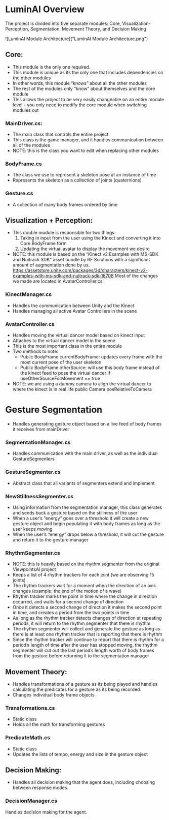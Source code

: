 # LuminAI Overview 
The project is divided into five separate modules: Core, Visualization-Perception, Segmentation, Movement Theory, and Decision Making

![LuminAI Module Architecture]("LuminAI Module Architecture.png")

## Core:
- This module is the only one required. 
- This module is unique as its the only one that includes dependencies on the other modules
- In other words, this module “knows” about all the other modules
- The rest of the modules only "know” about themselves and the core module
- This allows the project to be very easily changeable on an entire module level - you only need to modify the core module when switching modules out

### MainDriver.cs:
- The main class that controls the entire project.
- This class is the game manager, and it handles communication between all of the modules
- NOTE: this is the class you want to edit when replacing other modules

### BodyFrame.cs
- The class we use to represent a skeleton pose at an instance of time 
- Represents the skeleton as a collection of joints (quaternions)

### Gesture.cs
- A collection of many body frames ordered by time

## Visualization + Perception:
- This double module is responsible for two things:
    1. Taking in input from the user using the Kinect and converting it into Core.BodyFrame form
    2. Updating the virtual avatar to display the movement we desire
- NOTE: this module is based on the “Kinect v2 Examples with MS-SDK and Nuitrack SDK” asset bundle by RF Solutions with a significant amount of augmentation done by us.
https://assetstore.unity.com/packages/3d/characters/kinect-v2-examples-with-ms-sdk-and-nuitrack-sdk-18708
Most of the changes we made are located in AvatarController.cs

### KinectManager.cs
- Handles the communication between Unity and the Kinect
- Handles managing all active Avatar Controllers in the scene

### AvatarController.cs
- Handles moving the virtual dancer model based on kinect input
- Attaches to the virtual dancer model in the scene
- This is the most important class in the entire module
- Two methods to note:
    - Public BodyFrame currentBodyFrame: updates every frame with the most current pose of the user skeleton
    - Public BodyFrame otherSource: will use this body frame instead of the kinect feed to pose the virtual dancer if useOtherSourceForMovement == true
- NOTE: we are using a dummy camera to align the virtual dancer to where the kinect is in real life
public Camera posRelativeToCamera

# Gesture Segmentation
- Handles generating gesture object based on a live feed of body frames it receives from mainDriver

### SegmentationManager.cs
- Handles communication with the main driver, as well as the individual GestureSegmenters

### GestureSegmenter.cs
- Abstract class that all variants of segmenters extend and implement

### NewStillnessSegmenter.cs
- Using information from the segmentation manager, this class generates and sends back a gesture based on the stillness of the user
- When a user’s  “energy” goes over a threshold it will create a new gesture object and begin populating it with body frames as long as the user keeps moving
- When the user’s “energy” drops below a threshold, it will cut the gesture and return it to the gesture manager

### RhythmSegmenter.cs
- NOTE: this is heavily based on the rhythm segmenter from the original ViewpointsAI project
- Keeps a list of 4 rhythm trackers for each joint (we are observing 15 joints)
- The rhythm trackers wait for a moment when the direction of an axis changes (example: the end of the motion of a wave)
- Rhythm tracker marks the point in time where the change in direction occurred, and waits for a second change of direction
- Once it detects a second change of direction it makes the second point in time, and creates a period from the two points in time
- As long as the rhythm tracker detects changes of direction at repeating periods, it will return to the rhythm segmenter that there is rhythm
- The rhythm segmenter will collect and generate the gesture as long as there is at least one rhythm tracker that is reporting that there is rhythm  
- Since the rhythm tracker will continue to report that there is rhythm for a period’s length of time after the user has stopped moving, the rhythm segmenter will cut out the last period’s length worth of body frames from the gesture before returning it to the segmentation manager

## Movement Theory:
- Handles transformations of a gesture as its being played and handles calculating the predicates for a gesture as its being recorded.
- Changes individual body frame objects

### Transformations.cs
- Static class
- Holds all the math for transforming gestures

### PredicateMath.cs
- Static class
- Updates the lists of tempo, energy and size in the gesture object

## Decision Making:
- Handles all decision making that the agent does, including choosing between response modes.

### DecisionManager.cs
Handles decision making for the agent.

